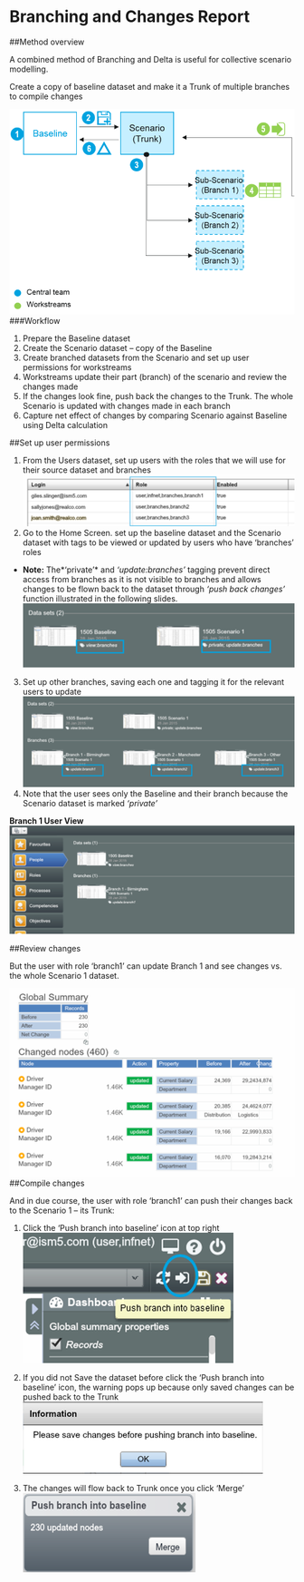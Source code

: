 # Branching and Changes Report

##Method overview

A combined method of Branching and Delta is useful for collective scenario modelling.

Create a copy of baseline dataset and make it a Trunk of multiple branches to compile changes 

![](3A-039.branchdeltaflow.png)
###Workflow

1. Prepare the Baseline dataset
2. Create the Scenario dataset – copy of the Baseline
3. Create branched datasets from the Scenario and set up user permissions for workstreams
4. Workstreams update their part (branch) of the scenario and review the changes made
5. If the changes look fine, push back the changes to the Trunk. The whole Scenario is updated with changes made in each branch
6. Capture net effect of changes by comparing Scenario against Baseline using Delta calculation

##Set up user permissions

1. From the Users dataset, set up users with the roles that we will use for their source dataset and branches
![](3A-040.usersdataset.png)
2. Go to the Home Screen. set up the baseline dataset and the Scenario dataset with tags to be viewed or updated by users who have ‘branches’ roles
  * **Note:** The*‘private’* and *‘update:branches’* tagging prevent direct access from branches as it is not visible to branches and allows changes to be flown back to the dataset through *‘push back changes’* function illustrated in the following slides.
![](3A-041.tags.png)
3. Set up other branches, saving each one and tagging it for the relevant users to update
![](3A-042.tags2.png)
4. Note that the user sees only the Baseline and their branch because the Scenario dataset is marked *‘private’*

  **Branch 1 User View**
![](3A-043.privacy.png)

##Review changes

But the user with role ‘branch1’ can update Branch 1 and see changes vs. the whole Scenario 1 dataset.

![](3A-044.globalsummary.png)
##Compile changes

And in due course, the user with role ‘branch1’ can push their changes back to the Scenario 1 – its Trunk:

1. Click the ‘Push branch into baseline’ icon at top right 
![](3A-045.pushbranch.png)

2. If you did not Save the dataset before click the ‘Push branch into baseline’ icon, the warning pops up because only saved changes can be pushed back to the Trunk
![](3A-046.save.png)
3. The changes will flow back to Trunk once you click ‘Merge’
![](3A-047.merge.png)

























  
